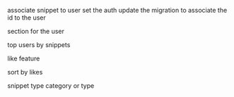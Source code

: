 associate snippet to user
set the auth
update the migration to associate the id to the user

section for the user

top users by snippets

like feature

sort by likes

snippet type category or type

